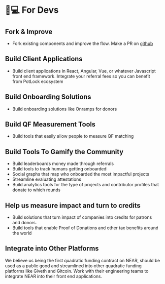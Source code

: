 # 👩💻 For Devs

## Fork & Improve

* Fork existing components and improve the flow. Make a PR on [github](https://github.com/PotLock/bos-app)

## Build Client Applications

* Build client applications in React, Angular, Vue, or whatever Javascript front end framework. Integrate your referral fees so you can benefit from PotLock ecosystem

## Build Onboarding Solutions

* Build onboarding solutions like Onramps for donors

## Build QF Measurement Tools

* Build tools that easily allow people to measure QF matching&#x20;

## Build Tools To Gamify the Community

* Build leaderboards money made through referrals
* Build tools to track humans getting onboarded
* Social graphs that map who onboarded the most impactful projects
* Streamline evaluating attestations
* Build analytics tools for the type of projects and contributor profiles that donate to which rounds

## Help us measure impact and turn to credits

* Build solutions that turn impact of companies into credits for patrons and donors.&#x20;
* Build tools that enable Proof of Donations and other tax benefits around the world

## Integrate into Other Platforms

We believe us being the first quadratic funding contract on NEAR, should be used as a public good and streamlined into other quadratic funding platforms like Giveth and Gitcoin. Work with their engineering teams to integrate NEAR into their front end applications.&#x20;
